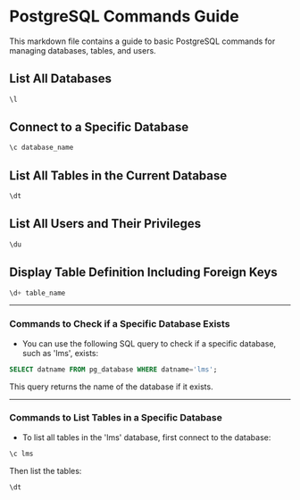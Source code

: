 
# PostgreSQL Commands Guide

This markdown file contains a guide to basic PostgreSQL commands for managing databases, tables, and users.

## List All Databases

```sql
\l
```

## Connect to a Specific Database

```sql
\c database_name
```

## List All Tables in the Current Database

```sql
\dt
```

## List All Users and Their Privileges

```sql
\du
```

## Display Table Definition Including Foreign Keys

```sql
\d+ table_name
```

---

### Commands to Check if a Specific Database Exists

- You can use the following SQL query to check if a specific database, such as 'lms', exists:

```sql
SELECT datname FROM pg_database WHERE datname='lms';
```

This query returns the name of the database if it exists.

---

### Commands to List Tables in a Specific Database

- To list all tables in the 'lms' database, first connect to the database:

```sql
\c lms
```

Then list the tables:

```sql
\dt
```

